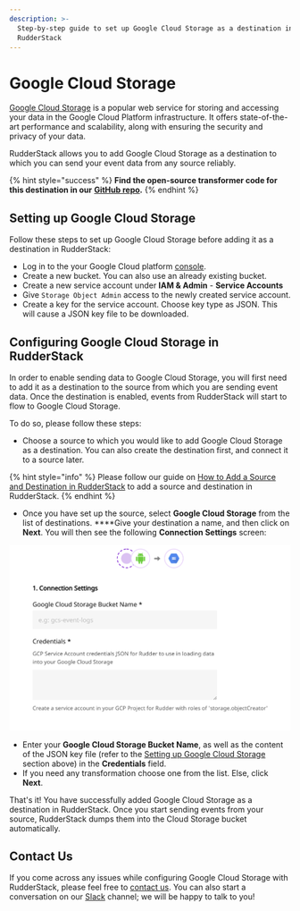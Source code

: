 ```yaml
---
description: >-
  Step-by-step guide to set up Google Cloud Storage as a destination in
  RudderStack
---
```


# Google Cloud Storage

[Google Cloud Storage](https://cloud.google.com/storage) is a popular web service for storing and accessing your data in the Google Cloud Platform infrastructure. It offers state-of-the-art performance and scalability, along with ensuring the security and privacy of your data.

RudderStack allows you to add Google Cloud Storage as a destination to which you can send your event data from any source reliably.

{% hint style="success" %}
**Find the open-source transformer code for this destination in our** [**GitHub repo**](https://github.com/rudderlabs/rudder-transformer/tree/master/v0/destinations/gcs)**.**
{% endhint %}

## Setting up Google Cloud Storage

Follow these steps to set up Google Cloud Storage before adding it as a destination in RudderStack:

* Log in to the your Google Cloud platform [console](https://console.cloud.google.com/).
* Create a new bucket. You can also use an already existing bucket.
* Create a new service account under **IAM & Admin** - **Service Accounts**
* Give `Storage Object Admin` access to the newly created service account.
* Create a key for the service account. Choose key type as JSON. This will cause a JSON key file to be downloaded.

## **Configuring** Google Cloud Storage **in RudderStack**

In order to enable sending data to Google Cloud Storage, you will first need to add it as a destination to the source from which you are sending event data. Once the destination is enabled, events from RudderStack will start to flow to Google Cloud Storage.

To do so, please follow these steps:

* Choose a source to which you would like to add Google Cloud Storage as a destination. You can also create the destination first, and connect it to a source later.

{% hint style="info" %}
Please follow our guide on [How to Add a Source and Destination in RudderStack](https://docs.rudderstack.com/how-to-guides/adding-source-and-destination-rudderstack) to add a source and destination in RudderStack.
{% endhint %}

* Once you have set up the source, select **Google Cloud Storage** from the list of destinations. ****Give your destination a name, and then click on **Next**. You will then see the following **Connection Settings** screen:

![Connection settings for Google Cloud Storage in RudderStack](../.gitbook/assets/image%20%2814%29%20%281%29.png)

* Enter your **Google Cloud Storage Bucket Name**, as well as the content of the JSON key file \(refer to the [Setting up Google Cloud Storage](https://docs.rudderstack.com/destinations-guides/google-cloud-storage#setting-up-google-cloud-storage) section above\) in the **Credentials** field.
* If you need any transformation choose one from the list. Else, click **Next**.

That's it! You have successfully added Google Cloud Storage as a destination in RudderStack. Once you start sending events from your source, RudderStack dumps them into the Cloud Storage bucket automatically.

## Contact Us

If you come across any issues while configuring Google Cloud Storage with RudderStack, please feel free to [contact us](mailto:%20docs@rudderstack.com). You can also start a conversation on our [Slack](https://resources.rudderstack.com/join-rudderstack-slack) channel; we will be happy to talk to you!

